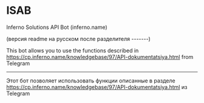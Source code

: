 # ISAB
Inferno Solutions API Bot (inferno.name)

(версия readme на русском после разделителя -------)

This bot allows you to use the functions described in https://cp.inferno.name/knowledgebase/97/API-dokumentatsiya.html from Telegram

---------------------------------------------------------------------------------------------------------------------------

Этот бот позволяет использовать функции описанные в разделе https://cp.inferno.name/knowledgebase/97/API-dokumentatsiya.html из Telegram
